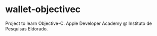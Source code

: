 # wallet-objectivec
Project to learn Objective-C. Apple Developer Academy @ Instituto de Pesquisas Eldorado.
